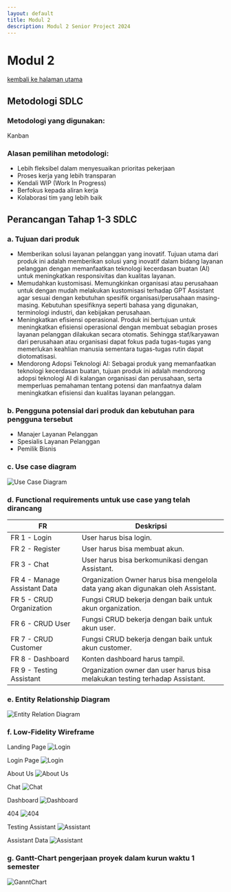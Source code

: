 ```yaml
---
layout: default
title: Modul 2
description: Modul 2 Senior Project 2024
---
```


# **Modul 2**
[kembali ke halaman utama](./)

## **Metodologi SDLC**

### **Metodologi yang digunakan:**
Kanban

### **Alasan pemilihan metodologi:**
- Lebih fleksibel dalam menyesuaikan prioritas pekerjaan
- Proses kerja yang lebih transparan
- Kendali WIP (Work In Progress)
- Berfokus kepada aliran kerja 
- Kolaborasi tim yang lebih baik

## **Perancangan Tahap 1-3 SDLC**

### **a. Tujuan dari produk**
- Memberikan solusi layanan pelanggan yang inovatif. Tujuan utama dari produk ini adalah memberikan solusi yang inovatif dalam bidang layanan pelanggan dengan memanfaatkan teknologi kecerdasan buatan (AI) untuk meningkatkan responsivitas dan kualitas layanan.
- Memudahkan kustomisasi. Memungkinkan organisasi atau perusahaan untuk dengan mudah melakukan kustomisasi terhadap GPT Assistant agar sesuai dengan kebutuhan spesifik organisasi/perusahaan masing-masing. Kebutuhan spesifiknya seperti bahasa yang digunakan, terminologi industri, dan kebijakan perusahaan.
- Meningkatkan efisiensi operasional. Produk ini bertujuan untuk meningkatkan efisiensi operasional dengan membuat sebagian proses layanan pelanggan dilakukan secara otomatis. Sehingga staf/karyawan dari perusahaan atau organisasi dapat fokus pada tugas-tugas yang memerlukan keahlian manusia sementara tugas-tugas rutin dapat diotomatisasi.
- Mendorong Adopsi Teknologi AI: Sebagai produk yang memanfaatkan teknologi kecerdasan buatan, tujuan produk ini adalah mendorong adopsi teknologi AI di kalangan organisasi dan perusahaan, serta memperluas pemahaman tentang potensi dan manfaatnya dalam meningkatkan efisiensi dan kualitas layanan pelanggan.

### **b. Pengguna potensial dari produk dan kebutuhan para pengguna tersebut**
- Manajer Layanan Pelanggan
- Spesialis Layanan Pelanggan
- Pemilik Bisnis

### **c. Use case diagram**
![Use Case Diagram](https://github.com/ahmadzaki2975/CustomerServiceSentinel/assets/91113046/f2e82445-ada3-4432-aa4f-de6cdfc67e7d)

### **d. Functional requirements untuk use case yang telah dirancang**

| FR | Deskripsi |
|-|-|
| FR 1 - Login | User harus bisa login. |
| FR 2 - Register | User harus bisa membuat akun. |
| FR 3 - Chat | User harus bisa berkomunikasi dengan Assistant. |
| FR 4 - Manage Assistant Data | Organization Owner harus bisa mengelola data yang akan digunakan oleh Assistant. |
| FR 5 - CRUD Organization | Fungsi CRUD bekerja dengan baik untuk akun organization. |
| FR 6 - CRUD User | Fungsi CRUD bekerja dengan baik untuk akun user. |
| FR 7 - CRUD Customer | Fungsi CRUD bekerja dengan baik untuk akun customer. |
| FR 8 - Dashboard | Konten dashboard harus tampil. |
| FR 9 - Testing Assistant | Organization owner dan user harus bisa melakukan testing terhadap Assistant. |

### **e. Entity Relationship Diagram**
![Entity Relation Diagram](https://github.com/ahmadzaki2975/CustomerServiceSentinel/assets/91113046/c43e779a-5378-4e3f-a534-9a4656c0e6cc)

### **f. Low-Fidelity Wireframe**
Landing Page
![Login](https://github.com/ahmadzaki2975/CustomerServiceSentinel/assets/91113046/af878942-1eac-40ee-89ba-4263a59faa4d)

Login Page
![Login](https://github.com/ahmadzaki2975/CustomerServiceSentinel/assets/91113046/af878942-1eac-40ee-89ba-4263a59faa4d)

About Us
![About Us](https://github.com/ahmadzaki2975/CustomerServiceSentinel/assets/91113046/a237f745-b4c7-4338-9571-42c1550d3b5d)

Chat
![Chat](https://github.com/ahmadzaki2975/CustomerServiceSentinel/assets/91113046/6b38b5b6-93a8-459c-afd4-a3cce9223667)

Dashboard
![Dashboard](https://github.com/ahmadzaki2975/CustomerServiceSentinel/assets/91113046/c3bbe45d-50e5-4ed0-bf89-133bd45ac6f5)

404
![404](https://github.com/ahmadzaki2975/CustomerServiceSentinel/assets/91113046/784d851a-073e-417d-9211-adb04c926210)

Testing Assistant
![Assistant](https://github.com/ahmadzaki2975/CustomerServiceSentinel/assets/91113046/64c2336f-1c15-4c70-893a-b40a18102116)

Assistant Data
![Assistant](https://github.com/ahmadzaki2975/CustomerServiceSentinel/assets/91113046/64c2336f-1c15-4c70-893a-b40a18102116)

### **g. Gantt-Chart pengerjaan proyek dalam kurun waktu 1 semester**
![GanntChart](https://github.com/ahmadzaki2975/CustomerServiceSentinel/assets/91113046/343d8571-44b6-4e9d-8358-ac527378e41d)